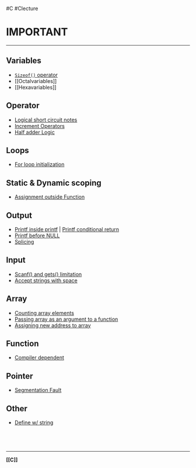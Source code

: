 #C #Clecture 
# IMPORTANT
---
## Variables
- [`Sizeof()` operator](Csizeofoperatorincrement.md)
- [[Octalvariables]]
- [[Hexavariables]]

## Operator
- [Logical short circuit notes](Clogicalshort.md)
- [Increment Operators](Cincrementdecrement.md)
- [Half adder Logic](Chalfadderlogic.md)

## Loops
- [For loop initialization](Cforloopinitialization.md)

## Static & Dynamic scoping
- [Assignment outside Function](Cassignmentoutside.md)

## Output
- [Printf inside printf](Cprintftoprintf) | [Printf conditional return](Cprintfconditionalreturn.md)
- [Printf before NULL](CPRINTFbeforenull.md)
- [Splicing](Csplicing.md)
## Input
- [Scanf() and gets() limitation](Cscanf&getslimit)
- [Accept strings with space](CSCANFstringwspace.md)

## Array
- [Counting array elements](Ccountingarrayelements.md)
- [Passing array as an argument to a function](Cpassingarrayfunction.md)
- [Assigning new address to array](Cassigningnewaddress.md)

## Function
- [Compiler dependent](Ccompilerdependent.md)

## Pointer
- [Segmentation Fault](Csegmentationfault.md)

## Other
- [Define w/ string](Cdefinesimplified)

<br>

# 
---
**[[C]]**